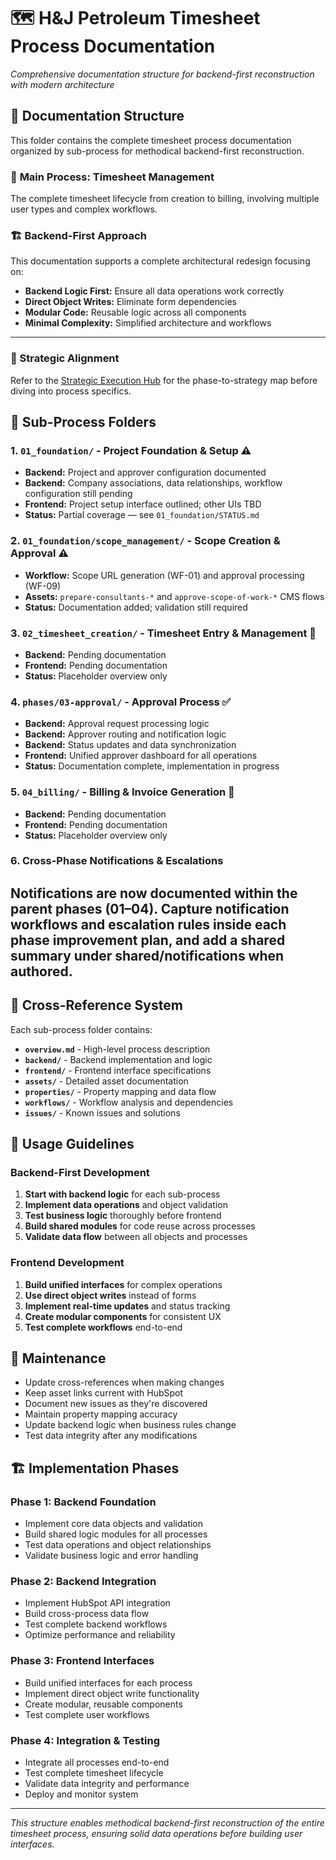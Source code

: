 # 🗺️ H&J Petroleum Timesheet Process Documentation

*Comprehensive documentation structure for backend-first reconstruction with modern architecture*

## 📁 Documentation Structure

This folder contains the complete timesheet process documentation organized by sub-process for methodical backend-first reconstruction.

### 🎯 **Main Process: Timesheet Management**
The complete timesheet lifecycle from creation to billing, involving multiple user types and complex workflows.

### 🏗️ **Backend-First Approach**
This documentation supports a complete architectural redesign focusing on:
- **Backend Logic First:** Ensure all data operations work correctly
- **Direct Object Writes:** Eliminate form dependencies
- **Modular Code:** Reusable logic across all components
- **Minimal Complexity:** Simplified architecture and workflows

---

### 🔗 Strategic Alignment
Refer to the [Strategic Execution Hub](../../docs/strategy/index.md) for the phase-to-strategy map before diving into process specifics.

## 📂 **Sub-Process Folders**

### 1. **`01_foundation/`** - Project Foundation & Setup ⚠️
- **Backend:** Project and approver configuration documented
- **Backend:** Company associations, data relationships, workflow configuration still pending
- **Frontend:** Project setup interface outlined; other UIs TBD
- **Status:** Partial coverage — see `01_foundation/STATUS.md`

### 2. **`01_foundation/scope_management/`** - Scope Creation & Approval ⚠️
- **Workflow:** Scope URL generation (WF-01) and approval processing (WF-09)
- **Assets:** `prepare-consultants-*` and `approve-scope-of-work-*` CMS flows
- **Status:** Documentation added; validation still required

### 3. **`02_timesheet_creation/`** - Timesheet Entry & Management 📝
- **Backend:** Pending documentation
- **Frontend:** Pending documentation
- **Status:** Placeholder overview only

### 4. **`phases/03-approval/`** - Approval Process ✅
- **Backend:** Approval request processing logic
- **Backend:** Approver routing and notification logic
- **Backend:** Status updates and data synchronization
- **Frontend:** Unified approver dashboard for all operations
- **Status:** Documentation complete, implementation in progress

### 5. **`04_billing/`** - Billing & Invoice Generation 📝
- **Backend:** Pending documentation
- **Frontend:** Pending documentation
- **Status:** Placeholder overview only

### 6. **Cross-Phase Notifications & Escalations**
Notifications are now documented within the parent phases (01–04). Capture notification workflows and escalation rules inside each phase improvement plan, and add a shared summary under shared/notifications when authored.
---

## 🔗 **Cross-Reference System**

Each sub-process folder contains:
- **`overview.md`** - High-level process description
- **`backend/`** - Backend implementation and logic
- **`frontend/`** - Frontend interface specifications
- **`assets/`** - Detailed asset documentation
- **`properties/`** - Property mapping and data flow
- **`workflows/`** - Workflow analysis and dependencies
- **`issues/`** - Known issues and solutions

## 🎯 **Usage Guidelines**

### **Backend-First Development**
1. **Start with backend logic** for each sub-process
2. **Implement data operations** and object validation
3. **Test business logic** thoroughly before frontend
4. **Build shared modules** for code reuse across processes
5. **Validate data flow** between all objects and processes

### **Frontend Development**
1. **Build unified interfaces** for complex operations
2. **Use direct object writes** instead of forms
3. **Implement real-time updates** and status tracking
4. **Create modular components** for consistent UX
5. **Test complete workflows** end-to-end

## 🔄 **Maintenance**

- Update cross-references when making changes
- Keep asset links current with HubSpot
- Document new issues as they're discovered
- Maintain property mapping accuracy
- Update backend logic when business rules change
- Test data integrity after any modifications

## 🏗️ **Implementation Phases**

### **Phase 1: Backend Foundation**
- Implement core data objects and validation
- Build shared logic modules for all processes
- Test data operations and object relationships
- Validate business logic and error handling

### **Phase 2: Backend Integration**
- Implement HubSpot API integration
- Build cross-process data flow
- Test complete backend workflows
- Optimize performance and reliability

### **Phase 3: Frontend Interfaces**
- Build unified interfaces for each process
- Implement direct object write functionality
- Create modular, reusable components
- Test complete user workflows

### **Phase 4: Integration & Testing**
- Integrate all processes end-to-end
- Test complete timesheet lifecycle
- Validate data integrity and performance
- Deploy and monitor system

---

*This structure enables methodical backend-first reconstruction of the entire timesheet process, ensuring solid data operations before building user interfaces.*
